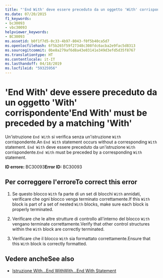 ```yaml
---
title: "'End With' deve essere preceduto da un oggetto 'With' corrispondente"
ms.date: 07/20/2015
f1_keywords:
- bc30093
- vbc30093
helpviewer_keywords:
- BC30093
ms.assetid: b0f1f7d5-0c33-4b97-8043-f0f5b40ca5d7
ms.openlocfilehash: 6f5b265f59f27348c308fdc6acba2e9fac5d8313
ms.sourcegitcommit: 0be8a279af6d8a43e03141e349d3efd5d35f8767
ms.translationtype: HT
ms.contentlocale: it-IT
ms.lasthandoff: 04/18/2019
ms.locfileid: "59325956"
---
```

# <a name="end-with-must-be-preceded-by-a-matching-with"></a><span data-ttu-id="77f0f-102">'End With' deve essere preceduto da un oggetto 'With' corrispondente</span><span class="sxs-lookup"><span data-stu-id="77f0f-102">'End With' must be preceded by a matching 'With'</span></span>
<span data-ttu-id="77f0f-103">Un'istruzione `End With` si verifica senza un'istruzione `With` corrispondente.</span><span class="sxs-lookup"><span data-stu-id="77f0f-103">An `End With` statement occurs without a corresponding `With` statement.</span></span> <span data-ttu-id="77f0f-104">`End With` deve essere preceduto da un'istruzione `With` corrispondente.</span><span class="sxs-lookup"><span data-stu-id="77f0f-104">`End With` must be preceded by a corresponding `With` statement.</span></span>  
  
 <span data-ttu-id="77f0f-105">**ID errore:** BC30093</span><span class="sxs-lookup"><span data-stu-id="77f0f-105">**Error ID:** BC30093</span></span>  
  
## <a name="to-correct-this-error"></a><span data-ttu-id="77f0f-106">Per correggere l'errore</span><span class="sxs-lookup"><span data-stu-id="77f0f-106">To correct this error</span></span>  
  
1. <span data-ttu-id="77f0f-107">Se questo blocco `With` fa parte di un set di blocchi `With` annidati, verificare che ogni blocco venga terminato correttamente.</span><span class="sxs-lookup"><span data-stu-id="77f0f-107">If this `With` block is part of a set of nested `With` blocks, make sure each block is properly terminated.</span></span>  
  
2. <span data-ttu-id="77f0f-108">Verificare che le altre strutture di controllo all'interno del blocco `With` vengano terminate correttamente.</span><span class="sxs-lookup"><span data-stu-id="77f0f-108">Verify that other control structures within the `With` block are correctly terminated.</span></span>  
  
3. <span data-ttu-id="77f0f-109">Verificare che il blocco `With` sia formattato correttamente.</span><span class="sxs-lookup"><span data-stu-id="77f0f-109">Ensure that this `With` block is correctly formatted.</span></span>  
  
## <a name="see-also"></a><span data-ttu-id="77f0f-110">Vedere anche</span><span class="sxs-lookup"><span data-stu-id="77f0f-110">See also</span></span>

- [<span data-ttu-id="77f0f-111">Istruzione With...End With</span><span class="sxs-lookup"><span data-stu-id="77f0f-111">With...End With Statement</span></span>](../../visual-basic/language-reference/statements/with-end-with-statement.md)
